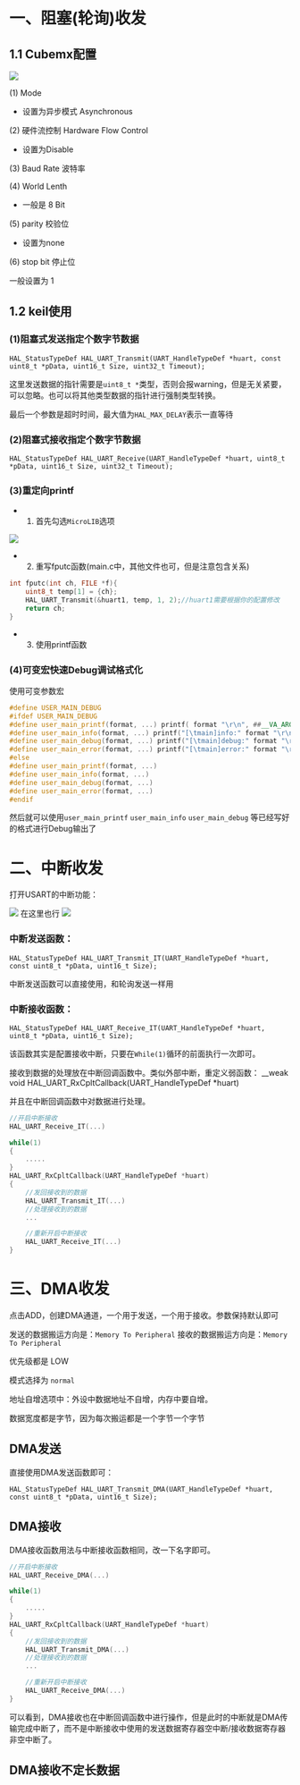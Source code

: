# 一、阻塞(轮询)收发

## 1.1 Cubemx配置

<image src="cubemx配置.png">

(1) Mode

* 设置为异步模式 Asynchronous

(2) 硬件流控制 Hardware Flow Control

* 设置为Disable

(3) Baud Rate 波特率

(4) World Lenth 

* 一般是 8 Bit

(5) parity  校验位

* 设置为none

(6) stop bit  停止位

一般设置为 1

## 1.2 keil使用

### (1)阻塞式发送指定个数字节数据

    HAL_StatusTypeDef HAL_UART_Transmit(UART_HandleTypeDef *huart, const uint8_t *pData, uint16_t Size, uint32_t Timeout);

这里发送数据的指针需要是`uint8_t *`类型，否则会报warning，但是无关紧要，可以忽略。也可以将其他类型数据的指针进行强制类型转换。

最后一个参数是超时时间，最大值为`HAL_MAX_DELAY`表示一直等待

### (2)阻塞式接收指定个数字节数据

    HAL_StatusTypeDef HAL_UART_Receive(UART_HandleTypeDef *huart, uint8_t *pData, uint16_t Size, uint32_t Timeout);


### (3)重定向printf

* 1. 首先勾选`MicroLIB`选项

<image src="MicroLIB.png">

* 2. 重写fputc函数(main.c中，其他文件也可，但是注意包含关系)
  
```c++
int fputc(int ch, FILE *f){
	uint8_t temp[1] = {ch};
	HAL_UART_Transmit(&huart1, temp, 1, 2);//huart1需要根据你的配置修改
	return ch;
}
```

* 3. 使用printf函数

### (4)可变宏快速Debug调试格式化

使用可变参数宏

```c++
#define USER_MAIN_DEBUG
#ifdef USER_MAIN_DEBUG
#define user_main_printf(format, ...) printf( format "\r\n", ##__VA_ARGS__)
#define user_main_info(format, ...) printf("[\tmain]info:" format "\r\n", ##__VA_ARGS__)
#define user_main_debug(format, ...) printf("[\tmain]debug:" format "\r\n", ##__VA_ARGS__)
#define user_main_error(format, ...) printf("[\tmain]error:" format "\r\n",##__VA_ARGS__)
#else
#define user_main_printf(format, ...)
#define user_main_info(format, ...)
#define user_main_debug(format, ...)
#define user_main_error(format, ...)
#endif
```
然后就可以使用`user_main_printf` `user_main_info` `user_main_debug` 等已经写好的格式进行Debug输出了

# 二、中断收发

打开USART的中断功能：

<image src="uart中断.png">
在这里也行
<image src="uart中断2.png">


### 中断发送函数：

    HAL_StatusTypeDef HAL_UART_Transmit_IT(UART_HandleTypeDef *huart, const uint8_t *pData, uint16_t Size);

中断发送函数可以直接使用，和轮询发送一样用

### 中断接收函数：

    HAL_StatusTypeDef HAL_UART_Receive_IT(UART_HandleTypeDef *huart, uint8_t *pData, uint16_t Size);

该函数其实是配置接收中断，只要在`While(1)`循环的前面执行一次即可。

接收到数据的处理放在中断回调函数中。类似外部中断，重定义弱函数：
    __weak void HAL_UART_RxCpltCallback(UART_HandleTypeDef *huart)

并且在中断回调函数中对数据进行处理。

```c++
//开启中断接收
HAL_UART_Receive_IT(...)

while(1)
{
    .....
}
HAL_UART_RxCpltCallback(UART_HandleTypeDef *huart)
{
    //发回接收到的数据
    HAL_UART_Transmit_IT(...)
    //处理接收到的数据
    ...

    //重新开启中断接收
    HAL_UART_Receive_IT(...)
}

```


# 三、DMA收发


点击ADD，创建DMA通道，一个用于发送，一个用于接收。参数保持默认即可


发送的数据搬运方向是：`Memory To Peripheral`
接收的数据搬运方向是：`Memory To Peripheral`

优先级都是 LOW

模式选择为 `normal`

地址自增选项中：外设中数据地址不自增，内存中要自增。

数据宽度都是字节，因为每次搬运都是一个字节一个字节

## DMA发送

直接使用DMA发送函数即可：

    HAL_StatusTypeDef HAL_UART_Transmit_DMA(UART_HandleTypeDef *huart, const uint8_t *pData, uint16_t Size);


## DMA接收

DMA接收函数用法与中断接收函数相同，改一下名字即可。
```c++
//开启中断接收
HAL_UART_Receive_DMA(...)

while(1)
{
    .....
}
HAL_UART_RxCpltCallback(UART_HandleTypeDef *huart)
{
    //发回接收到的数据
    HAL_UART_Transmit_DMA(...)
    //处理接收到的数据
    ...

    //重新开启中断接收
    HAL_UART_Receive_DMA(...)
}
```
可以看到，DMA接收也在中断回调函数中进行操作，但是此时的中断就是DMA传输完成中断了，而不是中断接收中使用的发送数据寄存器空中断/接收数据寄存器非空中断了。


## DMA接收不定长数据




